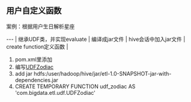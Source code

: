 ## 用户自定义函数 ##

案例：根据用户生日解析星座

--- |
继承UDF类，并实现evaluate |
编译成jar文件 |
hive会话中加入jar文件 |
create function定义函数 |

1. pom.xml里添加
2. 编写[UDFZodiac](./060408_UDFZodiac.java)
3. add jar hdfs:/user/hadoop/hive/jar/etl-1.0-SNAPSHOT-jar-with-dependencies.jar
4. CREATE TEMPORARY FUNCTION udf_zodiac AS 'com.bigdata.etl.udf.UDFZodiac'